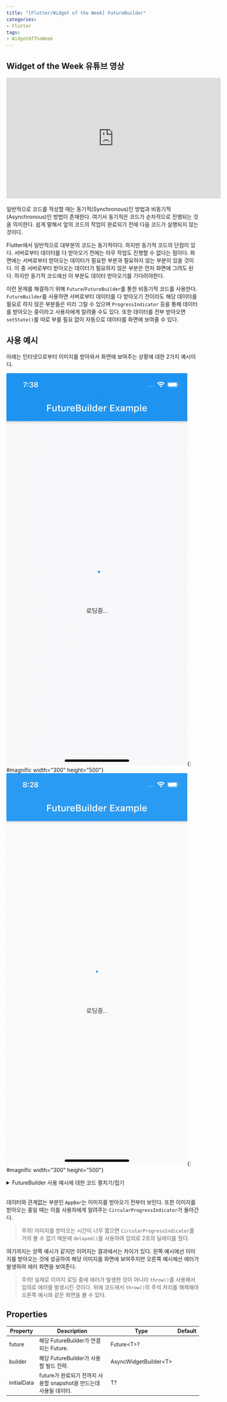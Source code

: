 ```yaml
---
title: "[Flutter/Widget of the Week] FutureBuilder"
categories:
- Flutter
tags:
- WidgetOfTheWeek
---
```


## Widget of the Week 유튜브 영상

<iframe width="560" height="315" src="https://www.youtube.com/embed/ek8ZPdWj4Qo?cc_load_policy=1" frameborder="0" allowfullscreen></iframe>

<br>

일반적으로 코드를 작성할 때는 동기적(Synchronous)인 방법과 비동기적(Asynchronous)인 방법이 존재한다. 여기서 동기적은 코드가 순차적으로 진행되는 것을 의미한다. 쉽게 말해서 앞의 코드의 작업이 완료되기 전에 다음 코드가 실행되지 않는 것이다.

Flutter에서 일반적으로 대부분의 코드는 동기적이다. 하지만 동기적 코드의 단점이 있다. 서버로부터 데이터를 다 받아오기 전에는 아무 작업도 진행할 수 없다는 점이다. 화면에는 서버로부터 받아오는 데이터가 필요한 부분과 필요하지 않는 부분이 있을 것이다. 이 중 서버로부터 받아오는 데이터가 필요하지 않은 부분은 먼저 화면에 그려도 된다. 하지만 동기적 코드에선 이 부분도 데이터 받아오기를 기다려야한다.

이런 문제를 해결하기 위해 `Future`/`FutureBuilder`를 통한 비동기적 코드를 사용한다. `FutureBuilder`를 사용하면 서버로부터 데이터를 다 받아오기 전이라도 해당 데이터를 필요로 하지 않은 부분들은 미리 그릴 수 있으며 `ProgressIndicator` 등을 통해 데이터를 받아오는 중이라고 사용자에게 알려줄 수도 있다. 또한 데이터를 전부 받아오면 `setState()`를 따로 부를 필요 없이 자동으로 데이터를 화면에 보여줄 수 있다.

## 사용 예시

아래는 인터넷으로부터 이미지를 받아와서 화면에 보여주는 상황에 대한 2가지 예시이다.

![데이터 받기 성공](/assets/flutter/WidgetOfTheWeek/6.FutureBuilder/Example1.gif){: #magnific width="300" height="500"}
![에러 발생](/assets/flutter/WidgetOfTheWeek/6.FutureBuilder/Example2.gif){: #magnific width="300" height="500"}

<details markdown="1">
  <summary>FutureBuilder 사용 예시에 대한 코드 펼치기/접기</summary>

``` dart
FutureBuilder(
  future: Future<Image>.delayed(
    Duration(seconds: 2),
        () {
      // throw("이미지를 불러올 수 없습니다.");
      return Image.network('https://terry1213.github.io/assets/images/logo.png');
      },
  ),
  builder: (context, snapshot) {
    List<Widget> children;
    if (snapshot.hasData) {
      children = <Widget>[
        Padding(
          padding: EdgeInsets.only(top: 16),
          child: snapshot.data
        )
      ];
    } else if (snapshot.hasError) {
      children = <Widget>[
        Icon(
          Icons.error_outline,
          color: Colors.red,
          size: 60,
        ),
        Padding(
          padding: EdgeInsets.only(top: 16),
          child: Text('에러 발생: ${snapshot.error}'),
        )
      ];
    } else {
      children = <Widget>[
        SizedBox(
          child: CircularProgressIndicator(),
          width: 60,
          height: 60,
        ),
        Padding(
          padding: EdgeInsets.only(top: 16),
          child: Text('로딩중...'),
        )
      ];
    }
    return Center(
      child: Column(
        mainAxisAlignment: MainAxisAlignment.center,
        crossAxisAlignment: CrossAxisAlignment.center,
        children: children,
      ),
    );
  },
),
```

</details>
<br>

데이터와 관계없는 부분인 `AppBar`는 이미지를 받아오기 전부터 보인다. 또한 이미지를 받아오는 중일 때는 이를 사용자에게 알려주는 `CircularProgressIndicator`가 돌아간다.

> 주의! 이미지를 받아오는 시간이 너무 짧으면 `CircularProgressIndicator`를 거의 볼 수 없기 때문에 `delayed()`를 사용하여 임의로 2초의 딜레이를 줬다.

여기까지는 양쪽 예시가 같지만 이어지는 결과에서는 차이가 있다. 왼쪽 예시에선 이미지를 받아오는 것에 성공하여 해당 이미지를 화면에 보여주지만 오른쪽 예시에선 에러가 발생하여 에러 화면을 보여준다.

> 주의! 실제로 이미지 로딩 중에 에러가 발생한 것이 아니라 `throw()`를 사용해서 임의로 에러를 발생시킨 것이다. 위에 코드에서 `throw()`의 주석 처리를 해제해야 오른쪽 예시와 같은 화면을 볼 수 있다.

## Properties

| Property    	| Description 	| Type      	| Default 	|
|-------------	|-------------	|-----------	|---------	|
| future      	| 해당 FutureBuilder가 연결되는 Future.	| Future\<T>? 	|         	|
| builder     	| 해당 FutureBuilder가 사용할 빌드 전략.	| AsyncWidgetBuilder\<T>	|         	|
| initialData 	| future가 완료되기 전까지 사용할 snapshot을 만드는데 사용될 데이터.	| T?         	|         	|
